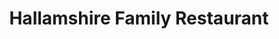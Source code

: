 ---
title: Hallamshire Family Restaurant
lng: -76.6159459
lat: 40.0017827
color: '#31225D'
type: Family Restaurant
address: 480 W Market St, Hallam, PA 17406
rating: 4
tags:
  - family
  - breakfast
  - american
---